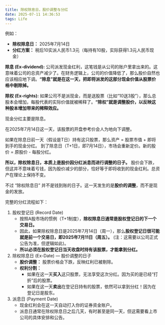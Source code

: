 ```yaml
---
title: 除权除息日，股价调整与分红
date: 2025-07-11 14:36:53
tags: Life
---
```


例如：

- **除权除息日：** 2025年7月14日
- **分红方案：** 税后10实派人民币1.3元（每持有10股，实际获得1.3元人民币现金）

**除息 (Ex-dividend):** 公司派发现金红利，这笔钱是从公司的账户里拿出来的。这意味着公司的总资产减少了。在财务逻辑上，公司的价值降低了，那么股价自然也应该相应地下调。**“除息”就是在这一天，把即将派发的这部分现金价值从股票价格中剔除掉。**

**除权 (Ex-rights):** 如果公司不是派现金，而是送股票（比如“10送3股”），那么总股本会增加，每股代表的实际价值就被稀释了。**“除权”就是调整股价，以反映这种股本增加带来的稀释效应。**

现金分红主要是除息。

在2025年7月14日这一天，该股票的开盘参考价会人为地向下调整。

如果在除息日前一天（假设是T日）持有这只股票，那么资产 = 股票市值 + 即将到手的现金分红。 到了除息日（T+1日，即7月14日），市场会重新定价。新的股价 = 原股价 - 每股分红。

**所以，除权除息日，本质上是股价因分红派息而进行调整的日子。** 股价会下跌，但这并不意味着亏钱，因为股价减少的部分，恰好等于即将收到的现金红利。总资产在理论上保持不变。

不过 “除权除息日” 并不是钱到账的日子。这一天发生的是**股价的调整**，而不是现金的发放。

完整的分红流程如下：

1. 股权登记日 (Record Date) 
	- 按照A股市场的惯例（T+1制度），**除权除息日通常是股权登记日的下一个交易日。**
	- 因此，如果除权除息日是2025年7月14日（周一），那么**股权登记日很可能就是前一个交易日，即2025年7月11日（周五）。** (注：这需要以公司正式公告为准，但逻辑如此)。
	- **所以必须在股权登记日当天收盘时持有该股票，才能拿到分红。**
2. 除权除息日 (Ex-Date) — 股价调整的日子
	- **股价调整：** 股票价格会下跌，反映红利已被剔除。
	- **权利分割：**
	    - 如果在这一天**买入**这只股票，无法享受这次分红。因为买的是已经“打折”后的股票。
	    - 如果在这一天**卖出**在登记日持有的股票，依然可以拿到分红！因为在登记日是股东。
3. 派息日 (Payment Date) 
	- 现金红利会在这一天自动打入你的证券资金账户。
	- 派息日通常在除权除息日之后几天，有时甚至是同一天，但这需要看上市公司的具体安排和公告。


